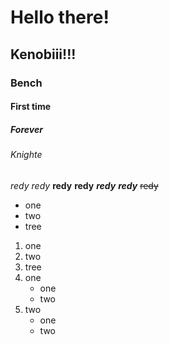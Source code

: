 # Hello there!

## Kenobiii!!!
### Bench
#### First time
##### Forever
###### Knighte
*redy*
_redy_
**redy**
__redy__
***redy***
___redy___
~~redy~~
- one
- two
- tree
1. one
2. two
3. tree
1. one
   - one
   - two
2. two
   - one
   - two


